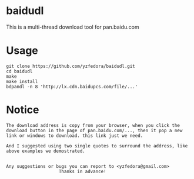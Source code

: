 # baidudl
This is a multi-thread download tool for pan.baidu.com

# Usage
	git clone https://github.com/yzfedora/baidudl.git
	cd baidudl
	make
	make install
	bdpandl -n 8 'http://lx.cdn.baidupcs.com/file/...'

# Notice
	The download address is copy from your browser, when you click the
	download button in the page of pan.baidu.com/..., then it pop a new
	link or windows to download. this link just we need.
	
	And I suggested using two single quotes to surround the address, like
	above examples we demostrated.


	Any suggestions or bugs you can report to <yzfedora@gmail.com>
						Thanks in advance!
